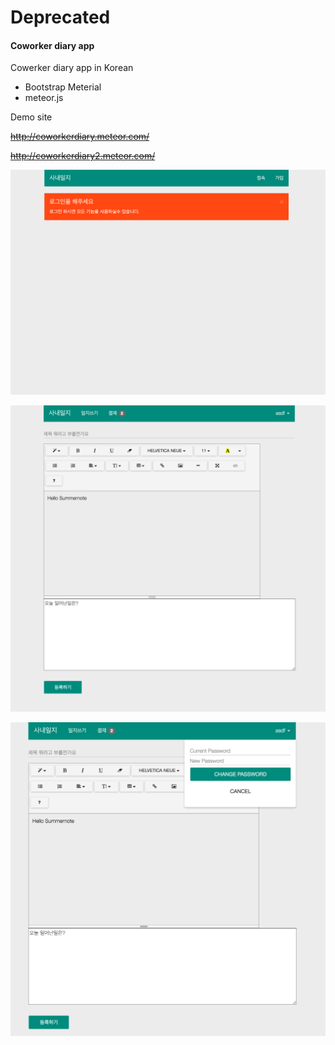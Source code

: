 # Deprecated

#### Coworker diary app

Cowerker diary app in Korean


- Bootstrap Meterial
- meteor.js

Demo site

~~http://coworkerdiary.meteor.com/~~

~~http://coworkerdiary2.meteor.com/~~


![alt tag](img/1.png)


![alt tag](img/2.png)


![alt tag](img/3.png)
